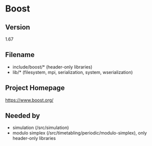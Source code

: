 # Boost

## Version

1.67

## Filename

- include/boost/* (header-only libraries)
- lib/* (filesystem, mpi, serialization, system, wserialization)

## Project Homepage

https://www.boost.org/

## Needed by

- simulation (/src/simulation)
- modulo simplex (/src/timetabling/periodic/modulo-simplex), only header-only libraries